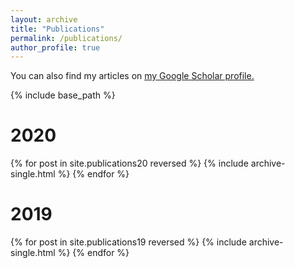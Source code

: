 ```yaml
---
layout: archive
title: "Publications"
permalink: /publications/
author_profile: true
---
```



You can also find my articles on <u><a href="https://scholar.google.com/citations?user=jSm1IwUAAAAJ&hl=en">my Google Scholar profile</a>.</u>


{% include base_path %}
# 2020
{% for post in site.publications20 reversed %}
  {% include archive-single.html %}
{% endfor %}
# 2019
{% for post in site.publications19 reversed %}
  {% include archive-single.html %}
{% endfor %}
